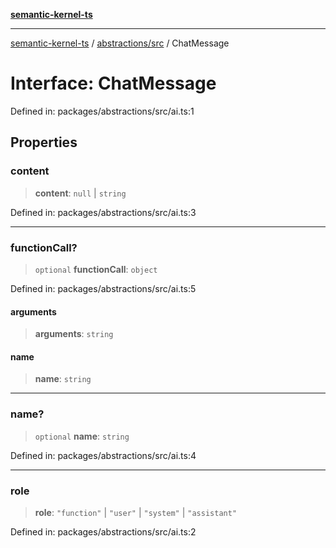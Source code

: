 [**semantic-kernel-ts**](../../../README.md)

***

[semantic-kernel-ts](../../../modules.md) / [abstractions/src](../README.md) / ChatMessage

# Interface: ChatMessage

Defined in: packages/abstractions/src/ai.ts:1

## Properties

### content

> **content**: `null` \| `string`

Defined in: packages/abstractions/src/ai.ts:3

***

### functionCall?

> `optional` **functionCall**: `object`

Defined in: packages/abstractions/src/ai.ts:5

#### arguments

> **arguments**: `string`

#### name

> **name**: `string`

***

### name?

> `optional` **name**: `string`

Defined in: packages/abstractions/src/ai.ts:4

***

### role

> **role**: `"function"` \| `"user"` \| `"system"` \| `"assistant"`

Defined in: packages/abstractions/src/ai.ts:2
